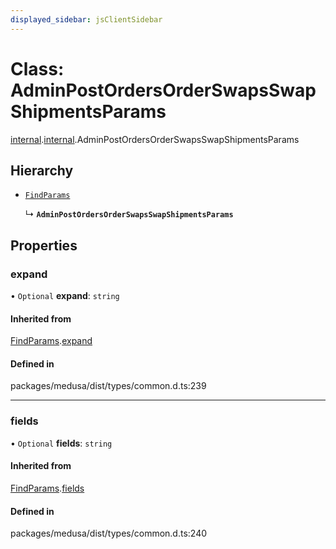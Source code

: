 ```yaml
---
displayed_sidebar: jsClientSidebar
---
```


# Class: AdminPostOrdersOrderSwapsSwapShipmentsParams

[internal](../modules/internal-8.md).[internal](../modules/internal-8.internal.md).AdminPostOrdersOrderSwapsSwapShipmentsParams

## Hierarchy

- [`FindParams`](internal-6.FindParams.md)

  ↳ **`AdminPostOrdersOrderSwapsSwapShipmentsParams`**

## Properties

### expand

• `Optional` **expand**: `string`

#### Inherited from

[FindParams](internal-6.FindParams.md).[expand](internal-6.FindParams.md#expand)

#### Defined in

packages/medusa/dist/types/common.d.ts:239

___

### fields

• `Optional` **fields**: `string`

#### Inherited from

[FindParams](internal-6.FindParams.md).[fields](internal-6.FindParams.md#fields)

#### Defined in

packages/medusa/dist/types/common.d.ts:240
